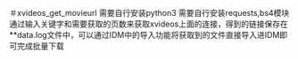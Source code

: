 ＃xvideos_get_movieurl
需要自行安装python3
需要自行安装requests,bs4模块
通过输入关键字和需要获取的页数来获取xvideos上面的连接，得到的链接保存在**data.log文件中，可以通过IDM中的导入功能将获取到的文件直接导入进IDM即可完成批量下载
